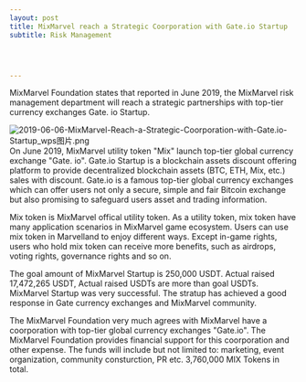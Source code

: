 ```yaml
---
layout: post
title: MixMarvel reach a Strategic Coorporation with Gate.io Startup
subtitle: Risk Management




---
```


MixMarvel Foundation states that reported in June 2019, the MixMarvel risk management department will reach a strategic partnerships with top-tier  currency exchanges Gate. io Startup. 

![2019-06-06-MixMarvel-Reach-a-Strategic-Coorporation-with-Gate.io-Startup_wps图片.png](https://i.loli.net/2020/02/24/WU5pCH2b3MAOqum.png)
On June 2019, MixMarvel utility token "Mix" launch top-tier global currency exchange "Gate. io". Gate.io Startup is a blockchain assets discount offering platform to provide decentralized blockchain assets (BTC, ETH, Mix, etc.) sales with discount. Gate.io is a famous top-tier global currency exchanges which can offer users not only a secure, simple and fair Bitcoin exchange but also promising to safeguard users asset and trading information.

Mix token is MixMarvel offical utility token. As a utility token, mix token have many application scenarios in MixMarvel game ecosystem. Users can use mix token in Marvelland to enjoy different ways. Except in-game rights, users who hold mix token can receive more benefits, such as airdrops, voting rights, governance rights and so on. 

The goal amount of MixMarvel Startup is 250,000 USDT. Actual raised 17,472,265 USDT, Actual raised USDTs are more than goal USDTs. MixMarvel Startup was very successful. The stratup has achieved a good response in Gate currency exchanges and MixMarvel community. 

The MixMarvel Foundation very much agrees with MixMarvel have a coorporation with top-tier global currency exchanges "Gate.io". The MixMarvel Foundation provides financial support for this coorporation and other expense. The funds will include but not limited to: marketing, event organization, community consturction, PR etc. 3,760,000 MIX Tokens in total. 
